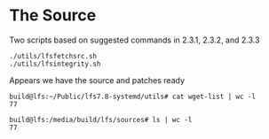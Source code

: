 The Source
==========

Two scripts based on suggested commands in 2.3.1, 2.3.2, and 2.3.3

```
./utils/lfsfetchsrc.sh
./utils/lfsintegrity.sh
```

Appears we have the source and patches ready

```
build@lfs:~/Public/lfs7.8-systemd/utils# cat wget-list | wc -l
77

build@lfs:/media/build/lfs/sources# ls | wc -l
77
```
